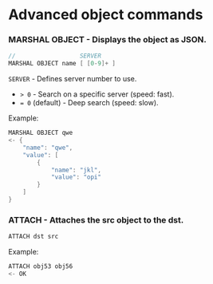 # Advanced object commands

### MARSHAL OBJECT - Displays the object as JSON.
```go
//                  SERVER
MARSHAL OBJECT name [ [0-9]+ ]
```

`SERVER` - Defines server number to use.
- `> 0` - Search on a specific server (speed: fast).
- `= 0` (default) - Deep search (speed: slow).

Example:
```go
MARSHAL OBJECT qwe
<- {
    "name": "qwe",
    "value": [
        {
            "name": "jkl",
            "value": "opi"
        }
    ]
}
```

### ATTACH - Attaches the src object to the dst.
```go
ATTACH dst src
```

Example:
```go
ATTACH obj53 obj56
<- OK
```